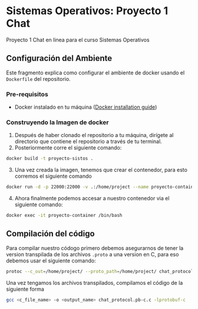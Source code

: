 # Sistemas Operativos: Proyecto 1 Chat
Proyecto 1 Chat en linea para el curso Sistemas Operativos


## Configuración del Ambiente
Este fragmento explica como configurar el ambiente de docker usando el `Dockerfile`
del repositorio. 

### Pre-requisitos
* Docker instalado en tu máquina ([Docker installation guide](https://docs.docker.com/get-docker/))

### Construyendo la Imagen de docker
1. Después de haber clonado el repositorio a tu máquina, dirígete al directorio que contiene
el repositorio a través de tu terminal. 
2. Posteriormente corre el siguiente comando:
```bash
docker build -t proyecto-sistos .
```
3. Una vez creada la imagen, tenemos que crear el contenedor, para esto corremos el siguiente comando
```bash
docker run -d -p 22000:22000 -v .:/home/project --name proyecto-container proyecto-sistos
```

4. Ahora finalmente podemos accesar a nuestro contenedor via el siguiente comando:
```bash
docker exec -it proyecto-container /bin/bash
```


## Compilación del código
Para compilar nuestro códogo primero debemos asegurarnos de tener la version transpilada de los 
archivos `.proto` a una version en C, para eso debemos usar el siguiente comando:
```bash
protoc --c_out=/home/project/ --proto_path=/home/project/ chat_protocol.proto
```
Una vez tengamos los archivos transpilados, compilamos el código de la siguiente forma
```bash
gcc <c_file_name> -o <output_name> chat_protocol.pb-c.c -lprotobuf-c
```
